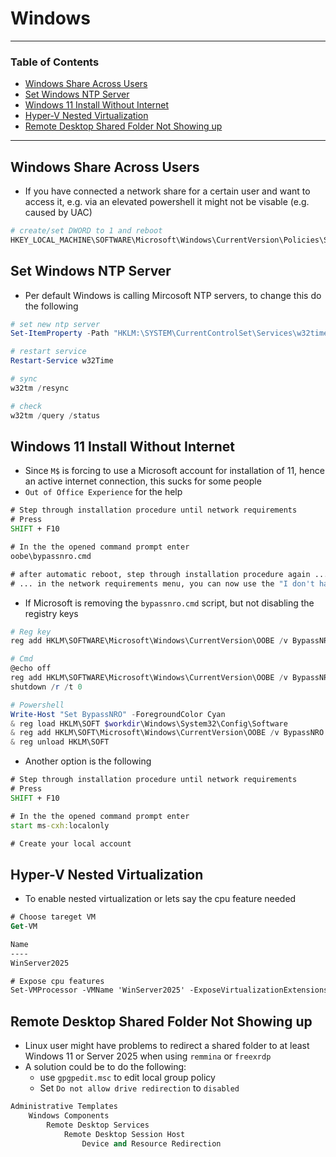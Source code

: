 # Windows

---

### Table of Contents
- [Windows Share Across Users](#windows-share-across-users)
- [Set Windows NTP Server](#set-windows-ntp-server)
- [Windows 11 Install Without Internet](#windows-11-install-without-internet)
- [Hyper-V Nested Virtualization](#hyper-v-nested-virtualization)
- [Remote Desktop Shared Folder Not Showing up](#remote-desktop-shared-folder-not-showing-up)
---

## Windows Share Across Users
- If you have connected a network share for a certain user and want to access it, e.g. via an elevated powershell it might not be visable (e.g. caused by UAC)

```powershell
# create/set DWORD to 1 and reboot
HKEY_LOCAL_MACHINE\SOFTWARE\Microsoft\Windows\CurrentVersion\Policies\System\EnableLinkedConnections
```

## Set Windows NTP Server
- Per default Windows is calling Mircosoft NTP servers, to change this do the following

```powershell
# set new ntp server
Set-ItemProperty -Path "HKLM:\SYSTEM\CurrentControlSet\Services\w32time\Parameters" -Name "NtpServer" -Value "my.fancy.ntpserver"

# restart service
Restart-Service w32Time

# sync
w32tm /resync

# check
w32tm /query /status
```

## Windows 11 Install Without Internet
- Since `M$` is forcing to use a Microsoft account for installation of 11, hence an active internet connection, this sucks for some people
- `Out of Office Experience` for the help
```cmd
# Step through installation procedure until network requirements
# Press 
SHIFT + F10

# In the the opened command prompt enter
oobe\bypassnro.cmd

# after automatic reboot, step through installation procedure again ...
# ... in the network requirements menu, you can now use the "I don't have internet" option
```
- If Microsoft is removing the `bypassnro.cmd` script, but not disabling the registry keys
```powershell
# Reg key
reg add HKLM\SOFTWARE\Microsoft\Windows\CurrentVersion\OOBE /v BypassNRO /t REG_DWORD /d 1 /f

# Cmd
@echo off
reg add HKLM\SOFTWARE\Microsoft\Windows\CurrentVersion\OOBE /v BypassNRO /t REG_DWORD /d 1 /f
shutdown /r /t 0

# Powershell
Write-Host "Set BypassNRO" -ForegroundColor Cyan
& reg load HKLM\SOFT $workdir\Windows\System32\Config\Software
& reg add HKLM\SOFT\Microsoft\Windows\CurrentVersion\OOBE /v BypassNRO /t REG_DWORD /d 1 /f
& reg unload HKLM\SOFT
```
- Another option is the following
```cmd
# Step through installation procedure until network requirements
# Press 
SHIFT + F10

# In the the opened command prompt enter
start ms-cxh:localonly

# Create your local account
```

## Hyper-V Nested Virtualization
- To enable nested virtualization or lets say the cpu feature needed
```ps
# Choose tareget VM
Get-VM

Name                                                                             State   CPUUsage(%) MemoryAssigned(M)
----                                                                             -----   ----------- -----------------
WinServer2025                                                                      Running 0           16192

# Expose cpu features
Set-VMProcessor -VMName 'WinServer2025' -ExposeVirtualizationExtensions $True
```

## Remote Desktop Shared Folder Not Showing up
- Linux user might have problems to redirect a shared folder to at least Windows 11 or Server 2025 when using `remmina` or `freexrdp`
- A solution could be to do the following:
  - use `gpgpedit.msc` to edit local group policy
  - Set `Do not allow drive redirection` to `disabled`
```ps
Administrative Templates
    Windows Components
        Remote Desktop Services
            Remote Desktop Session Host
                Device and Resource Redirection
```

